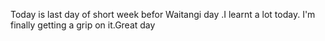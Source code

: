 Today is last day of short week befor Waitangi day .I learnt a lot today. I'm finally getting a grip on it.Great day
